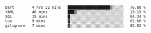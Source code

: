 <!--START_SECTION:waka-->

```txt
Dart        4 hrs 32 mins   ███████████████████▒░░░░░   76.88 %
YAML        46 mins         ███▒░░░░░░░░░░░░░░░░░░░░░   13.19 %
SQL         15 mins         █░░░░░░░░░░░░░░░░░░░░░░░░   04.34 %
Lua         9 mins          ▓░░░░░░░░░░░░░░░░░░░░░░░░   02.66 %
gitignore   7 mins          ▓░░░░░░░░░░░░░░░░░░░░░░░░   02.02 %
```

<!--END_SECTION:waka-->
